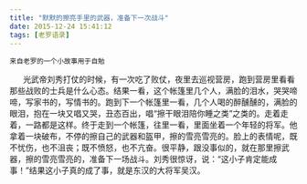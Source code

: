 ```yaml
---
title: "默默的擦亮手里的武器，准备下一次战斗"
date: 2015-12-24 15:41:12
tags: [老罗语录] 
---
```

	来自老罗的一个小故事用于自勉

&nbsp;&nbsp;&nbsp;&nbsp;&nbsp;&nbsp;光武帝刘秀打仗的时候，有一次吃了败仗，夜里去巡视营房，跑到营房里看看那些战败的士兵是什么心态。结果一看，这个帐篷里几个人，满脸的泪水，哭哭啼啼，写家书的，写情书的。跑到下一个帐篷里一看，几个人喝的醉醺醺的，满脸的眼泪，抱在一块又唱又哭，丑态百出，唱“擦干眼泪陪你睡之类”之类的。走着走着，一路都是这样。终于走到一个帐篷，往里一看，里面坐着一个年轻的将军。他拿着一块破布，不停的擦自己的武器和盔甲，擦的雪亮雪亮的。脸上的表情呢，既不忧伤，也不沮丧；既不愤怒，也不亢奋。很平静，跟没事似的，就在那里擦武器，擦的雪亮雪亮的，准备下一场战斗。刘秀很惊讶，说：“这小子肯定能成事！”结果这小子真的成了事，就是东汉的大将军吴汉。